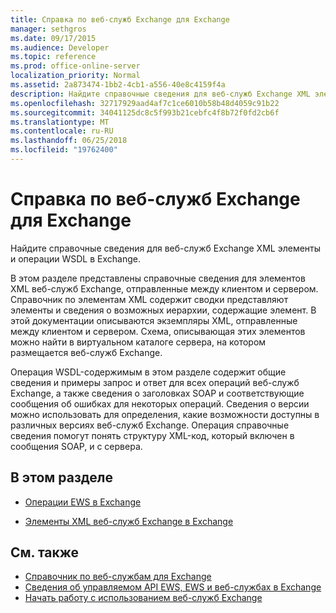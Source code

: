 ```yaml
---
title: Справка по веб-служб Exchange для Exchange
manager: sethgros
ms.date: 09/17/2015
ms.audience: Developer
ms.topic: reference
ms.prod: office-online-server
localization_priority: Normal
ms.assetid: 2a873474-1bb2-4cb1-a556-40e8c4159f4a
description: Найдите справочные сведения для веб-служб Exchange XML элементы и операции WSDL в Exchange.
ms.openlocfilehash: 32717929aad4af7c1ce6010b58b48d4059c91b22
ms.sourcegitcommit: 34041125dc8c5f993b21cebfc4f8b72f0fd2cb6f
ms.translationtype: MT
ms.contentlocale: ru-RU
ms.lasthandoff: 06/25/2018
ms.locfileid: "19762400"
---
```

# <a name="ews-reference-for-exchange"></a>Справка по веб-служб Exchange для Exchange

Найдите справочные сведения для веб-служб Exchange XML элементы и операции WSDL в Exchange.
  
В этом разделе представлены справочные сведения для элементов XML веб-служб Exchange, отправленные между клиентом и сервером. Справочник по элементам XML содержит сводки представляют элементы и сведения о возможных иерархии, содержащие элемент. В этой документации описываются экземпляры XML, отправленные между клиентом и сервером. Схема, описывающая этих элементов можно найти в виртуальном каталоге сервера, на котором размещается веб-служб Exchange. 
  
Операция WSDL-содержимым в этом разделе содержит общие сведения и примеры запрос и ответ для всех операций веб-служб Exchange, а также сведения о заголовках SOAP и соответствующие сообщения об ошибках для некоторых операций. Сведения о версии можно использовать для определения, какие возможности доступны в различных версиях веб-служб Exchange. Операция справочные сведения помогут понять структуру XML-код, который включен в сообщения SOAP, и с сервера. 
  
## <a name="in-this-section"></a>В этом разделе
<a name="bk_InThisSection"> </a>

- [Операции EWS в Exchange](ews-operations-in-exchange.md)
    
- [Элементы XML веб-служб Exchange в Exchange](ews-xml-elements-in-exchange.md)
    
## <a name="see-also"></a>См. также

- [Справочник по веб-службам для Exchange](web-services-reference-for-exchange.md)
- [Сведения об управляемом API EWS, EWS и веб-службах в Exchange](../exchange-web-services/explore-the-ews-managed-api-ews-and-web-services-in-exchange.md)
- [Начать работу с использованием веб-служб Exchange](../exchange-web-services/start-using-web-services-in-exchange.md)
    

